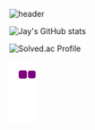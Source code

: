 ![header](https://capsule-render.vercel.app/api?type=slice&color=auto&height=300&section=header&desc=Hi!%20I'm%20J.Choi&descSize=40&descAlign=70&descAlignY=40&rotate=18&animation=fadeIn)

![Jay's GitHub stats](https://github-readme-stats.vercel.app/api?username=JonghyeonC&show_icons=true&theme=radical)

![Solved.ac Profile](http://mazassumnida.wtf/api/generate_badge?boj=chn9801)

![snake gif](https://github.com/JonghyeonC/JonghyeonC/blob/output/github-contribution-grid-snake.gif)

<!--
**JonghyeonC/JonghyeonC** is a ✨ _special_ ✨ repository because its `README.md` (this file) appears on your GitHub profile.

Here are some ideas to get you started:
- 🔭 I’m currently working on ...
- 🌱 I’m currently learning ...
- 👯 I’m looking to collaborate on ...
- 🤔 I’m looking for help with ...
- 💬 Ask me about ...
- 📫 How to reach me: ...
- 😄 Pronouns: ...
- ⚡ Fun fact: ...
-->
